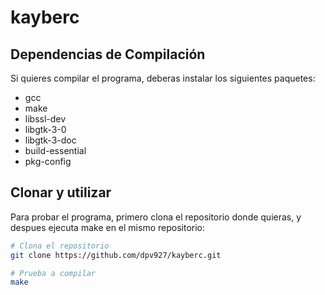# kayberc

## Dependencias de Compilación
Si quieres compilar el programa, deberas instalar los siguientes paquetes:
- gcc
- make
- libssl-dev
- libgtk-3-0
- libgtk-3-doc
- build-essential
- pkg-config

## Clonar y utilizar

Para probar el programa, primero clona el repositorio donde quieras, y despues ejecuta make en el mismo repositorio:

```bash
# Clona el repositorio
git clone https://github.com/dpv927/kayberc.git

# Prueba a compilar
make
```
